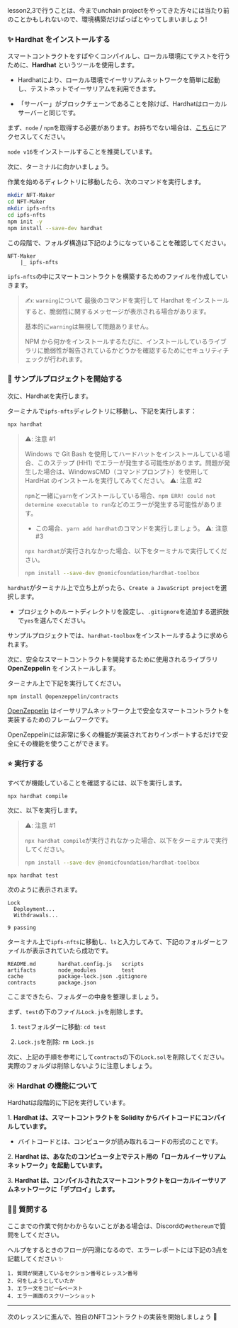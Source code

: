 lesson2,3で行うことは、今までunchain projectをやってきた方々には当たり前のことかもしれないので、環境構築だけぱっぱとやってしまいましょう!

### ✨ Hardhat をインストールする

スマートコントラクトをすばやくコンパイルし、ローカル環境にてテストを行うために、**Hardhat** というツールを使用します。

- Hardhatにより、ローカル環境でイーサリアムネットワークを簡単に起動し、テストネットでイーサリアムを利用できます。

- 「サーバー」がブロックチェーンであることを除けば、Hardhatはローカルサーバーと同じです。

まず、`node` / `npm`を取得する必要があります。お持ちでない場合は、[こちら](https://hardhat.org/tutorial/setting-up-the-environment.html)にアクセスしてください。

`node v16`をインストールすることを推奨しています。

次に、ターミナルに向かいましょう。

作業を始めるディレクトリに移動したら、次のコマンドを実行します。

```bash
mkdir NFT-Maker
cd NFT-Maker
mkdir ipfs-nfts
cd ipfs-nfts
npm init -y
npm install --save-dev hardhat
```

この段階で、フォルダ構造は下記のようになっていることを確認してください。

```
NFT-Maker
	|_ ipfs-nfts
```

`ipfs-nfts`の中にスマートコントラクトを構築するためのファイルを作成していきます。

> ✍️: `warning`について
> 最後のコマンドを実行して Hardhat をインストールすると、脆弱性に関するメッセージが表示される場合があります。
>
> 基本的に`warning`は無視して問題ありません。
>
> NPM から何かをインストールするたびに、インストールしているライブラリに脆弱性が報告されているかどうかを確認するためにセキュリティチェックが行われます。
### 👏 サンプルプロジェクトを開始する

次に、Hardhatを実行します。

ターミナルで`ipfs-nfts`ディレクトリに移動し、下記を実行します：

```bash
npx hardhat
```

> ⚠️: 注意 #1
>
> Windows で Git Bash を使用してハードハットをインストールしている場合、このステップ (HH1) でエラーが発生する可能性があります。問題が発生した場合は、WindowsCMD（コマンドプロンプト）を使用して HardHat のインストールを実行してみてください。
> ⚠️: 注意 #2
>
> `npm`と一緒に`yarn`をインストールしている場合、`npm ERR! could not determine executable to run`などのエラーが発生する可能性があります。
>
> - この場合、`yarn add hardhat`のコマンドを実行しましょう。
> ⚠️: 注意 #3
>
> `npx hardhat`が実行されなかった場合、以下をターミナルで実行してください。
>
> ```bash
> npm install --save-dev @nomicfoundation/hardhat-toolbox
> ```

`hardhat`がターミナル上で立ち上がったら、`Create a JavaScript project`を選択します。

- プロジェクトのルートディレクトリを設定し、`.gitignore`を追加する選択肢で`yes`を選んでください。

サンプルプロジェクトでは、`hardhat-toolbox`をインストールするように求められます。

次に、安全なスマートコントラクトを開発するために使用されるライブラリ **OpenZeppelin** をインストールします。

ターミナル上で下記を実行してください。

```bash
npm install @openzeppelin/contracts
```

[OpenZeppelin](https://github.com/OpenZeppelin/openzeppelin-contracts) はイーサリアムネットワーク上で安全なスマートコントラクトを実装するためのフレームワークです。

OpenZeppelinには非常に多くの機能が実装されておりインポートするだけで安全にその機能を使うことができます。

### ⭐️ 実行する

すべてが機能していることを確認するには、以下を実行します。

```
npx hardhat compile
```

次に、以下を実行します。

> ⚠️: 注意 #1
>
> `npx hardhat compile`が実行されなかった場合、以下をターミナルで実行してください。
>
> ```bash
> npm install --save-dev @nomicfoundation/hardhat-toolbox
> ```
```
npx hardhat test
```

次のように表示されます。

```
Lock
  Deployment...
  Withdrawals...

9 passing
```

ターミナル上で`ipfs-nfts`に移動し、`ls`と入力してみて、下記のフォルダーとファイルが表示されていたら成功です。

```
README.md		hardhat.config.js	scripts
artifacts		node_modules		test
cache			package-lock.json .gitignore
contracts		package.json
```

ここまできたら、フォルダーの中身を整理しましょう。

まず、`test`の下のファイル`Lock.js`を削除します。

1. `test`フォルダーに移動: `cd test`

2. `Lock.js`を削除: `rm Lock.js`

次に、上記の手順を参考にして`contracts`の下の`Lock.sol`を削除してください。実際のフォルダは削除しないように注意しましょう。


### ☀️ Hardhat の機能について

Hardhatは段階的に下記を実行しています。

1\. **Hardhat は、スマートコントラクトを Solidity からバイトコードにコンパイルしています。**

- バイトコードとは、コンピュータが読み取れるコードの形式のことです。

2\. **Hardhat は、あなたのコンピュータ上でテスト用の「ローカルイーサリアムネットワーク」を起動しています。**

3\. **Hardhat は、コンパイルされたスマートコントラクトをローカルイーサリアムネットワークに「デプロイ」します。**


### 🙋‍♂️ 質問する

ここまでの作業で何かわからないことがある場合は、Discordの`#ethereum`で質問をしてください。

ヘルプをするときのフローが円滑になるので、エラーレポートには下記の3点を記載してください ✨

```
1. 質問が関連しているセクション番号とレッスン番号
2. 何をしようとしていたか
3. エラー文をコピー&ペースト
4. エラー画面のスクリーンショット
```

---

次のレッスンに進んで、独自のNFTコントラクトの実装を開始しましょう 🎉
